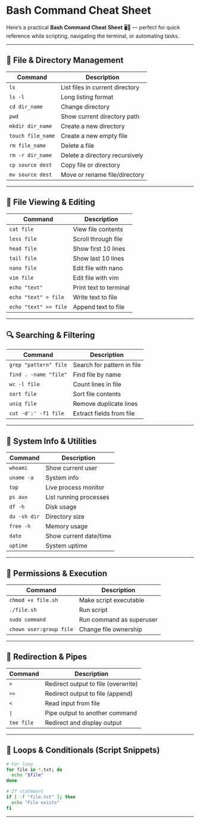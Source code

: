# Bash Command Cheat Sheet

Here’s a practical **Bash Command Cheat Sheet** 🖥️🐚 — perfect for quick reference while scripting, navigating the terminal, or automating tasks.

---

## 📁 File & Directory Management

| Command           | Description                     |
| ----------------- | ------------------------------- |
| `ls`              | List files in current directory |
| `ls -l`           | Long listing format             |
| `cd dir_name`     | Change directory                |
| `pwd`             | Show current directory path     |
| `mkdir dir_name`  | Create a new directory          |
| `touch file_name` | Create a new empty file         |
| `rm file_name`    | Delete a file                   |
| `rm -r dir_name`  | Delete a directory recursively  |
| `cp source dest`  | Copy file or directory          |
| `mv source dest`  | Move or rename file/directory   |

---

## 🧮 File Viewing & Editing

| Command               | Description            |
| --------------------- | ---------------------- |
| `cat file`            | View file contents     |
| `less file`           | Scroll through file    |
| `head file`           | Show first 10 lines    |
| `tail file`           | Show last 10 lines     |
| `nano file`           | Edit file with nano    |
| `vim file`            | Edit file with vim     |
| `echo "text"`         | Print text to terminal |
| `echo "text" > file`  | Write text to file     |
| `echo "text" >> file` | Append text to file    |

---

## 🔍 Searching & Filtering

| Command               | Description                |
| --------------------- | -------------------------- |
| `grep "pattern" file` | Search for pattern in file |
| `find . -name "file"` | Find file by name          |
| `wc -l file`          | Count lines in file        |
| `sort file`           | Sort file contents         |
| `uniq file`           | Remove duplicate lines     |
| `cut -d':' -f1 file`  | Extract fields from file   |

---

## 🧰 System Info & Utilities

| Command      | Description            |
| ------------ | ---------------------- |
| `whoami`     | Show current user      |
| `uname -a`   | System info            |
| `top`        | Live process monitor   |
| `ps aux`     | List running processes |
| `df -h`      | Disk usage             |
| `du -sh dir` | Directory size         |
| `free -h`    | Memory usage           |
| `date`       | Show current date/time |
| `uptime`     | System uptime          |

---

## 🧪 Permissions & Execution

| Command                 | Description              |
| ----------------------- | ------------------------ |
| `chmod +x file.sh`      | Make script executable   |
| `./file.sh`             | Run script               |
| `sudo command`          | Run command as superuser |
| `chown user:group file` | Change file ownership    |

---

## 🔄 Redirection & Pipes

| Command    | Description                         |
| ---------- | ----------------------------------- |
| `>`        | Redirect output to file (overwrite) |
| `>>`       | Redirect output to file (append)    |
| `<`        | Read input from file                |
| `\|`       | Pipe output to another command      |
| `tee file` | Redirect and display output         |

---

## 🔁 Loops & Conditionals (Script Snippets)

```bash
# For loop
for file in *.txt; do
  echo "$file"
done

# If statement
if [ -f "file.txt" ]; then
  echo "File exists"
fi
```

---
